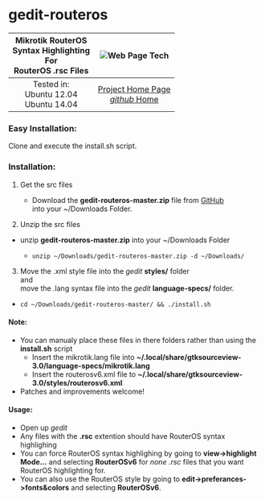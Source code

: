 # gedit-routeros

Mikrotik RouterOS <br /> Syntax Highlighting <br /> For <br /> RouterOS .rsc Files | ![Web Page Tech](https://avatars3.githubusercontent.com/u/10645972?v=3&s=200)
:---: | :---:
Tested in: <br /> Ubuntu 12.04 <br /> Ubuntu 14.04 | [Project Home Page](http://webpagetech.com/index.php/en/tutorials/mikrotik-tutorials/40-mikrotik-gedit)<br />[_github_ Home](https://github.com/webpagetech/gedit-routeros)

### Easy Installation:

Clone and execute the install.sh script.

### Installation:

1. Get the src files
    * Download the __gedit-routeros-master.zip__ file from [GitHub](https://github.com/webpagetech/gedit-routeros/archive/master.zip) <br />into your ~/Downloads Folder.

2. Unzip the src files
  * unzip __gedit-routeros-master.zip__ into your ~/Downloads Folder

    * `unzip ~/Downloads/gedit-routeros-master.zip -d ~/Downloads/`

3. Move the .xml style file into the _gedit_ __styles/__  folder <br /> and <br /> move the .lang syntax file into the _gedit_ __language-specs/__ folder.

  * `cd ~/Downloads/gedit-routeros-master/ && ./install.sh`

#### Note:

* You can manualy place these files in there folders rather than using the __install.sh__ script
  * Insert the mikrotik.lang file into __~/.local/share/gtksourceview-3.0/language-specs/mikrotik.lang__
  * Insert the routerosv6.xml file to __~/.local/share/gtksourceview-3.0/styles/routerosv6.xml__
* Patches and improvements welcome!

#### Usage:

* Open up _gedit_
* Any files with the __.rsc__ extention should have RouterOS syntax highlighing
* You can force RouterOS syntax highlighing by going to __view->highlight Mode...__ and selecting __RouterOSv6__ for _none .rsc_ files that you want RouterOS highlighting for.
* You can also use the RouterOS style by going to __edit->preferances->fonts&colors__ and selecting __RouterOSv6__. 

